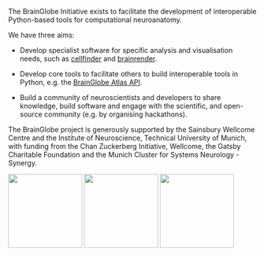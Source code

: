 The BrainGlobe Initiative exists to facilitate the development of interoperable 
Python-based tools for computational neuroanatomy. 

We have three aims:
* Develop specialist software for specific analysis and visualisation needs, 
  such as [cellfinder](https://github.com/brainglobe/cellfinder) and 
  [brainrender](https://github.com/brainglobe/brainrender).
  
* Develop core tools to facilitate others to build interoperable tools in Python, e.g. the
  [BrainGlobe Atlas API](https://github.com/brainglobe/bg-atlasapi).

* Build a community of neuroscientists and developers to share knowledge, build software and engage
with the scientific, and open-source community (e.g. by organising hackathons).


The BrainGlobe project is generously supported by the Sainsbury Wellcome Centre and the Institute of Neuroscience, Technical University of Munich, with funding from the Chan Zuckerberg Initiative, Wellcome, the Gatsby Charitable Foundation and the Munich Cluster for Systems Neurology - Synergy.
<p>
<img src='https://brainglobe.info/images/SWC.png' width="150">
<img src='https://brainglobe.info/images/TUM.png' width="150">
<img src='https://brainglobe.info/images/CZI.png' width="150">
</p>
